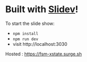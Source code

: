 # Built with [Slidev](https://github.com/slidevjs/slidev)!

To start the slide show:

- `npm install`
- `npm run dev`
- visit http://localhost:3030

Hosted : https://fsm-xstate.surge.sh
